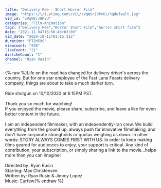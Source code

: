 ```yaml
---
title: "Delivery Fee - Short Horror Film"
image: "https:\/\/i.ytimg.com\/vi\/cVqWSrJ0PvU\/hqdefault.jpg"
vid_id: "cVqWSrJ0PvU"
categories: "Film-Animation"
tags: ["Delivery Fee","Horror Short Film","horror short film"]
date: "2021-11-04T16:56:46+03:00"
vid_date: "2020-10-11T01:15:11Z"
duration: "PT2M59S"
viewcount: "598"
likeCount: "21"
dislikeCount: "1"
channel: "Ryan Rusin"
---
```

{% raw %}Life on the road has changed for delivery driver's across the country. But for one star employee of the Fast Lane Feasts delivery company, things are about to take a much darker turn.   <br /><br />Ride shotgun on 10/10/2020 at 6:15PM PST. <br /><br />Thank you so much for watching! <br />If you enjoyed the movie, please share, subscribe, and leave a like for even better content in the future. <br /><br />I am an independent filmmaker, with an independently-ran crew. We build everything from the ground up, always push for innovative filmmaking, and don't have corporate strongholds or quotas weighing us down. In other words: STORY ALWAYS COMES FIRST WITH US. In order to keep making films geared for audiences to enjoy, your support is critical. Any kind of contribution, your subscription, or simply sharing a link to the movie...helps more than you can imagine!<br /><br />Directed by: Ryan Rusin<br />Starring: Max Christensen<br />Written by: Ryan Rusin &amp; Jimmy Lopez<br />Music: Curfew{% endraw %}
